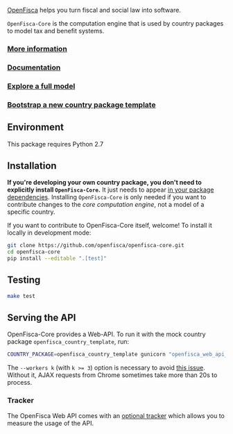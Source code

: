 [OpenFisca](https://doc.openfisca.org/) helps you turn fiscal and social law into software.

`OpenFisca-Core` is the computation engine that is used by country packages to model tax and benefit systems.

### [More information](https://openfisca.org)

### [Documentation](https://doc.openfisca.org/)

### [Explore a full model](https://legislation.openfisca.fr)

### [Bootstrap a new country package template](https://github.com/openfisca/country-template)


## Environment

This package requires Python 2.7

## Installation

**If you're developing your own country package, you don't need to explicitly install `OpenFisca-Core`.** It just needs to appear [in your package dependencies](https://github.com/openfisca/openfisca-france/blob/18.2.1/setup.py#L53). Installing `OpenFisca-Core` is only needed if you want to contribute changes to the _core computation engine_, not a model of a specific country.

If you want to contribute to OpenFisca-Core itself, welcome! To install it locally in development mode:

```bash
git clone https://github.com/openfisca/openfisca-core.git
cd openfisca-core
pip install --editable ".[test]"
```

## Testing

```sh
make test
```

## Serving the API

OpenFisca-Core provides a Web-API. To run it with the mock country package `openfisca_country_template`, run:

```sh
COUNTRY_PACKAGE=openfisca_country_template gunicorn "openfisca_web_api_preview.app:create_app()" --bind localhost:5000 --workers 3
```

The `--workers k` (with `k >= 3`) option is necessary to avoid [this issue](http://stackoverflow.com/questions/11150343/slow-requests-on-local-flask-server). Without it, AJAX requests from Chrome sometimes take more than 20s to process.

### Tracker

The OpenFisca Web API comes with an [optional tracker](https://github.com/openfisca/tracker) which allows you to measure the usage of the API.
